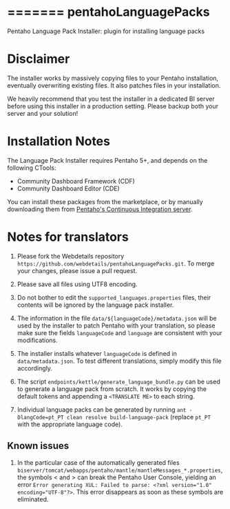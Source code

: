 =======
pentahoLanguagePacks
====================

Pentaho Language Pack Installer: plugin for installing language packs

# Disclaimer
The installer works by massively copying files to your Pentaho installation, eventually overwriting existing files. 
It also patches files in your installation.

We heavily recommend that you test the installer in a dedicated BI server before using this installer in a production setting. Please backup both your server and your solution!


# Installation Notes

The Language Pack Installer requires Pentaho 5+, and depends on the following CTools: 

* Community Dashboard Framework (CDF)
* Community Dashboard Editor (CDE) 

You can install these packages from the marketplace, or by manually downloading them from [Pentaho's Continuous Integration server](http://ci.pentaho.com).



# Notes for translators

1. Please fork the Webdetails repository `https://github.com/webdetails/pentahoLanguagePacks.git`. To merge your changes, please issue a pull request.

2. Please save all files using UTF8 encoding.

3. Do not bother to edit the `supported_languages.properties` files,
their contents will be ignored by the language pack installer.

4. The information in the file `data/${languageCode}/metadata.json` will
be used by the installer to patch Pentaho with your translation, so
please make sure the fields `languageCode` and `language` are consistent
with your modifications. 

5. The installer installs whatever `languageCode` is defined in `data/metadata.json`. To test different translations, simply modify this file accordingly.

6. The script `endpoints/kettle/generate_language_bundle.py` can be used to generate a language pack from scratch. It works by copying the default tokens and appending a `<TRANSLATE ME>` to each string.

7. Individual language packs can be generated by running `ant -DlangCode=pt_PT clean resolve build-language-pack` (replace `pt_PT` with the appropriate language code).


## Known issues

1. In the particular case of the automatically generated files `biserver/tomcat/webapps/pentaho/mantle/mantleMessages_*.properties`, the symbols &lt; and &gt; can break the Pentaho User Console, yielding an error `Error generating XUL: Failed to parse: <?xml version="1.0" encoding="UTF-8"?>`. This error disappears as soon as these symbols are eliminated.